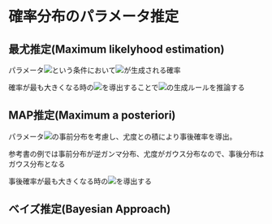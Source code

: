 # 確率分布のパラメータ推定

## 最尤推定(Maximum likelyhood estimation)

パラメータ<img src="https://latex.codecogs.com/gif.latex?\theta" />という条件において<img src="https://latex.codecogs.com/gif.latex?\mbox{\boldmath $x$}" />が生成される確率

確率が最も大きくなる時の<img src="https://latex.codecogs.com/gif.latex?\theta" />を導出することで<img src="https://latex.codecogs.com/gif.latex?\mbox{\boldmath $x$}" />の生成ルールを推論する

## MAP推定(Maximum a posteriori)

パラメータ<img src="https://latex.codecogs.com/gif.latex?\theta" />の事前分布を考慮し、尤度との積により事後確率を導出。

参考書の例では事前分布が逆ガンマ分布、尤度がガウス分布なので、事後分布はガウス分布となる

事後確率が最も大きくなる時の<img src="https://latex.codecogs.com/gif.latex?\theta" />を導出する


## ベイズ推定(Bayesian Approach)